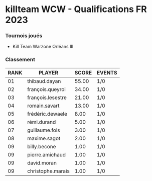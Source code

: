 # killteam WCW - Qualifications FR 2023

### Tournois joués

- Kill Team Warzone Orléans III

### Classement

| RANK | PLAYER | SCORE | EVENTS |
|---   |---     |---    |---      |
| 01 | thibaud.dayan | 55.00 | 1/0 |
| 02 | françois.queyroi | 34.00 | 1/0 |
| 03 | françois.lesestre | 21.00 | 1/0 |
| 04 | romain.savart | 13.00 | 1/0 |
| 05 | frédéric.dewaele | 8.00 | 1/0 |
| 06 | rémi.durand | 5.00 | 1/0 |
| 07 | guillaume.fois | 3.00 | 1/0 |
| 08 | maxime.sagot | 2.00 | 1/0 |
| 09 | billy.becone | 1.00 | 1/0 |
| 09 | pierre.amichaud | 1.00 | 1/0 |
| 09 | david.moran | 1.00 | 1/0 |
| 09 | christophe.marais | 1.00 | 1/0 |
